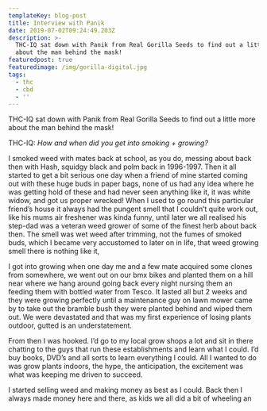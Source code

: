 ```yaml
---
templateKey: blog-post
title: Interview with Panik
date: 2019-07-02T09:24:49.203Z
description: >-
  THC-IQ sat down with Panik from Real Gorilla Seeds to find out a little more
  about the man behind the mask! 
featuredpost: true
featuredimage: /img/gorilla-digital.jpg
tags:
  - thc
  - cbd
  - ''
---
```

THC-IQ sat down with Panik from Real Gorilla Seeds to find out a little more about the man behind the mask! 

THC-IQ: _How and when did you get into smoking + growing?_

I smoked weed with mates back at school, as you do, messing about back then with Hash, squidgy black and polm back in 1996-1997. Then it all started to get a bit serious one day when a friend of mine started coming out with these huge buds in paper bags, none of us had any idea where he was getting hold of these and had never seen anything like it, it was white widow, and got us proper wrecked! When I used to go round this particular friend’s house it always had the pungent smell that I couldn’t quite work out, like his mums air freshener was kinda funny, until later we all realised his step-dad was a veteran weed grower of some of the finest herb about back then. The smell was wet weed after trimming, not the fumes of smoked buds, which I became very accustomed to later on in life, that weed growing smell there is nothing like it,

I got into growing when one day me and a few mate acquired some clones from somewhere, we went out on our bmx bikes and planted them on a hill near where we hang around going back every night nursing them an feeding them with bottled water from Tesco. It lasted all but 2 weeks and they were growing perfectly until a maintenance guy on lawn mower came by to take out the bramble bush they were planted behind and wiped them out. We were devastated and that was my first experience of losing plants outdoor, gutted is an understatement.

From then I was hooked. I’d go to my local grow shops a lot and sit in there chatting to the guys that run these establishments and learn what I could. I’d buy books, DVD’s and all sorts to learn everything I could. All I wanted to do was grow plants indoors, the hype, the anticipation, the excitement was what was keeping me driven to succeed.

I started selling weed and making money as best as I could. Back then I always made money here and there, as kids we all did a bit of wheeling an

